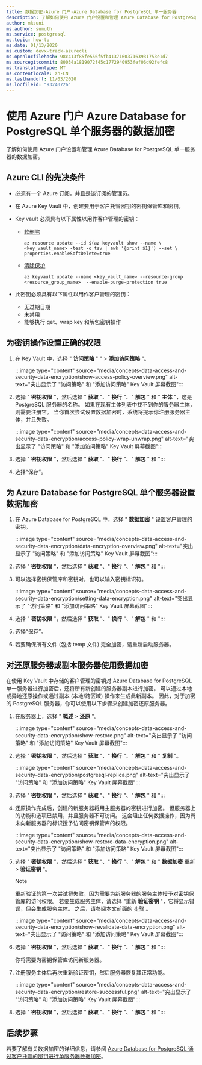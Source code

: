 ```yaml
---
title: 数据加密-Azure 门户-Azure Database for PostgreSQL 单一服务器
description: 了解如何使用 Azure 门户设置和管理 Azure Database for PostgreSQL 单一服务器的数据加密。
author: mksuni
ms.author: sumuth
ms.service: postgresql
ms.topic: how-to
ms.date: 01/13/2020
ms.custom: devx-track-azurecli
ms.openlocfilehash: 98c413f85fe556f5fb413716037163931753e1d7
ms.sourcegitcommit: 80034a1819072f45c1772940953fef06d92fefc8
ms.translationtype: MT
ms.contentlocale: zh-CN
ms.lasthandoff: 11/03/2020
ms.locfileid: "93240726"
---
```

# <a name="data-encryption-for-azure-database-for-postgresql-single-server-by-using-the-azure-portal"></a>使用 Azure 门户 Azure Database for PostgreSQL 单个服务器的数据加密

了解如何使用 Azure 门户设置和管理 Azure Database for PostgreSQL 单一服务器的数据加密。

## <a name="prerequisites-for-azure-cli"></a>Azure CLI 的先决条件

* 必须有一个 Azure 订阅，并且是该订阅的管理员。
* 在 Azure Key Vault 中，创建要用于客户托管密钥的密钥保管库和密钥。
* Key vault 必须具有以下属性以用作客户管理的密钥：
  * [软删除](../key-vault/general/soft-delete-overview.md)

    ```azurecli-interactive
    az resource update --id $(az keyvault show --name \ <key_vault_name> -test -o tsv | awk '{print $1}') --set \ properties.enableSoftDelete=true
    ```

  * [清除保护](../key-vault/general/soft-delete-overview.md#purge-protection)

    ```azurecli-interactive
    az keyvault update --name <key_vault_name> --resource-group <resource_group_name>  --enable-purge-protection true
    ```

* 此密钥必须具有以下属性以用作客户管理的密钥：
  * 无过期日期
  * 未禁用
  * 能够执行 get、wrap key 和解包密钥操作

## <a name="set-the-right-permissions-for-key-operations"></a>为密钥操作设置正确的权限

1. 在 Key Vault 中，选择 " **访问策略** " "  >  **添加访问策略** "。

   :::image type="content" source="media/concepts-data-access-and-security-data-encryption/show-access-policy-overview.png" alt-text="突出显示了 &quot;访问策略&quot; 和 &quot;添加访问策略&quot; Key Vault 屏幕截图&quot;:::

2. 选择 &quot; **密钥权限** &quot;，然后选择 &quot; **获取** &quot;、&quot; **换行** &quot;、&quot; **解包** &quot; 和 " **主体** "，这是 PostgreSQL 服务器的名称。 如果在现有主体列表中找不到你的服务器主体，则需要注册它。 当你首次尝试设置数据加密时，系统将提示你注册服务器主体，并且失败。  

   :::image type="content" source="media/concepts-data-access-and-security-data-encryption/access-policy-wrap-unwrap.png" alt-text="突出显示了 &quot;访问策略&quot; 和 &quot;添加访问策略&quot; Key Vault 屏幕截图&quot;:::

2. 选择 &quot; **密钥权限** &quot;，然后选择 &quot; **获取** &quot;、&quot; **换行** &quot;、&quot; **解包** &quot; 和 ":::

3. 选择“保存”。

## <a name="set-data-encryption-for-azure-database-for-postgresql-single-server"></a>为 Azure Database for PostgreSQL 单个服务器设置数据加密

1. 在 Azure Database for PostgreSQL 中，选择 " **数据加密** " 设置客户管理的密钥。

   :::image type="content" source="media/concepts-data-access-and-security-data-encryption/data-encryption-overview.png" alt-text="突出显示了 &quot;访问策略&quot; 和 &quot;添加访问策略&quot; Key Vault 屏幕截图&quot;:::

2. 选择 &quot; **密钥权限** &quot;，然后选择 &quot; **获取** &quot;、&quot; **换行** &quot;、&quot; **解包** &quot; 和 ":::

2. 可以选择密钥保管库和密钥对，也可以输入密钥标识符。

   :::image type="content" source="media/concepts-data-access-and-security-data-encryption/setting-data-encryption.png" alt-text="突出显示了 &quot;访问策略&quot; 和 &quot;添加访问策略&quot; Key Vault 屏幕截图&quot;:::

2. 选择 &quot; **密钥权限** &quot;，然后选择 &quot; **获取** &quot;、&quot; **换行** &quot;、&quot; **解包** &quot; 和 ":::

3. 选择“保存”。

4. 若要确保所有文件 (包括 temp 文件) 完全加密，请重新启动服务器。

## <a name="using-data-encryption-for-restore-or-replica-servers"></a>对还原服务器或副本服务器使用数据加密

在使用 Key Vault 中存储的客户管理的密钥对 Azure Database for PostgreSQL 单一服务器进行加密后，还将所有新创建的服务器副本进行加密。 可以通过本地或异地还原操作或通过副本 (本地/跨区域) 操作来生成此新副本。 因此，对于加密的 PostgreSQL 服务器，你可以使用以下步骤来创建加密还原服务器。

1. 在服务器上，选择 " **概述**  >  **还原** "。

   :::image type="content" source="media/concepts-data-access-and-security-data-encryption/show-restore.png" alt-text="突出显示了 &quot;访问策略&quot; 和 &quot;添加访问策略&quot; Key Vault 屏幕截图&quot;:::

2. 选择 &quot; **密钥权限** &quot;，然后选择 &quot; **获取** &quot;、&quot; **换行** &quot;、&quot; **解包** &quot; 和 " **复制** "。

   :::image type="content" source="media/concepts-data-access-and-security-data-encryption/postgresql-replica.png" alt-text="突出显示了 &quot;访问策略&quot; 和 &quot;添加访问策略&quot; Key Vault 屏幕截图&quot;:::

2. 选择 &quot; **密钥权限** &quot;，然后选择 &quot; **获取** &quot;、&quot; **换行** &quot;、&quot; **解包** &quot; 和 ":::

2. 还原操作完成后，创建的新服务器将用主服务器的密钥进行加密。 但服务器上的功能和选项已禁用，并且服务器不可访问。 这会阻止任何数据操作，因为尚未向新服务器的标识授予访问密钥保管库的权限。

   :::image type="content" source="media/concepts-data-access-and-security-data-encryption/show-restore-data-encryption.png" alt-text="突出显示了 &quot;访问策略&quot; 和 &quot;添加访问策略&quot; Key Vault 屏幕截图&quot;:::

2. 选择 &quot; **密钥权限** &quot;，然后选择 &quot; **获取** &quot;、&quot; **换行** &quot;、&quot; **解包** &quot; 和 " **数据加密** 重新  >  **验证密钥** "。

   > [!NOTE]
   > 重新验证的第一次尝试将失败，因为需要为新服务器的服务主体授予对密钥保管库的访问权限。 若要生成服务主体，请选择 "重新 **验证密钥** "，它将显示错误，但会生成服务主体。 之后，请参阅本文前面的 [步骤](#set-the-right-permissions-for-key-operations) 。

   :::image type="content" source="media/concepts-data-access-and-security-data-encryption/show-revalidate-data-encryption.png" alt-text="突出显示了 &quot;访问策略&quot; 和 &quot;添加访问策略&quot; Key Vault 屏幕截图&quot;:::

2. 选择 &quot; **密钥权限** &quot;，然后选择 &quot; **获取** &quot;、&quot; **换行** &quot;、&quot; **解包** &quot; 和 ":::

   你将需要为密钥保管库访问新服务器。

4. 注册服务主体后再次重新验证密钥，然后服务器恢复其正常功能。

   :::image type="content" source="media/concepts-data-access-and-security-data-encryption/restore-successful.png" alt-text="突出显示了 &quot;访问策略&quot; 和 &quot;添加访问策略&quot; Key Vault 屏幕截图&quot;:::

2. 选择 &quot; **密钥权限** &quot;，然后选择 &quot; **获取** &quot;、&quot; **换行** &quot;、&quot; **解包** &quot; 和 ":::

## <a name="next-steps"></a>后续步骤

 若要了解有关数据加密的详细信息，请参阅 [Azure Database for PostgreSQL 通过客户托管的密钥进行单服务器数据加密](concepts-data-encryption-postgresql.md)。
